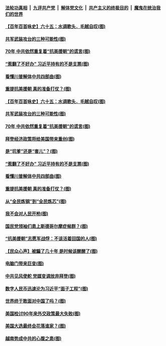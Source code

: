 

####  [法轮功真相](../../../../basic/blob/master/README.md?t=10270431) &nbsp;|&nbsp; [九评共产党](../../../../9ping.md/blob/master/README.md?t=10270431) &nbsp;|&nbsp; [解体党文化](../../../../jtdwh.md/blob/master/README.md?t=10270431)  &nbsp;|&nbsp; [共产主义的终极目的](../../../../gczydzjmd.md/blob/master/README.md?t=10270431) &nbsp;|&nbsp; [魔鬼在统治我们的世界](../../../../mgztzwmdsj.md/blob/master/README.md?t=10270431) 

#### [【百年百首咏史】六十五：水调歌头．毛贼自叹(图)](../pages/p4/950496.md?t=10270431) 

#### [共军武装攻台的三种可能性(图)](../pages/p4/950393.md?t=10270431) 

#### [70年 中共依然重复着“抗美援朝”的谎言(图)](../pages/p4/950392.md?t=10270431) 

#### [“惹翻了不好办” 习近平持有的不是支票(图)](../pages/p4/950348.md?t=10270431) 

#### [看懂川普解体中共四部曲(图)](../pages/p4/950317.md?t=10270431) 

#### [重提抗美援朝 真的准备打仗？(图)](../pages/p4/950308.md?t=10270431) 

#### [【百年百首咏史】六十五：水调歌头．毛贼自叹(图)](../pages/p4/950496.md?t=10270431) 

#### [共军武装攻台的三种可能性(图)](../pages/p4/950393.md?t=10270431) 

#### [70年 中共依然重复着“抗美援朝”的谎言(图)](../pages/p4/950392.md?t=10270431) 

#### [拜登经济政策将给美国带来重创(图)](../pages/p4/950390.md?t=10270431) 

#### [是“坑爹”还是“害儿”？(图)](../pages/p4/950389.md?t=10270431) 

#### [“惹翻了不好办” 习近平持有的不是支票(图)](../pages/p4/950348.md?t=10270431) 

#### [看懂川普解体中共四部曲(图)](../pages/p4/950317.md?t=10270431) 

#### [重提抗美援朝 真的准备打仗？(图)](../pages/p4/950308.md?t=10270431) 

#### [从“全民炼钢”到“全民炼芯”(图)](../pages/p4/950311.md?t=10270431) 

#### [我不会对人民开枪(图)](../pages/p4/950313.md?t=10270431) 

#### [国民党领袖们患上斯德哥尔摩症候群？(图)](../pages/p4/950233.md?t=10270431) 

#### [“抗美援朝”志愿军战俘：不该活着回国的人(图)](../pages/p4/950241.md?t=10270431) 

#### [【民众心声】被騙了几十年 是时候该醒醒了(图)](../pages/p4/949894.md?t=10270431) 

#### [电脑门带来巨变(图)](../pages/p4/950222.md?t=10270431) 

#### [中共见风使舵 党媒变调放弃拜登(图)](../pages/p4/950258.md?t=10270431) 

#### [数字人民币迅速沦为习近平“面子工程”(图)](../pages/p4/950224.md?t=10270431) 

#### [世界终于敢面对中国了吗？(图)](../pages/p4/950191.md?t=10270431) 

#### [美国检讨90年来外交政策最大失败(图)](../pages/p4/950210.md?t=10270431) 

#### [美国大选最终会花落谁家？(图)](../pages/p4/950199.md?t=10270431) 

#### [越南势成中共的心腹之患(图)](../pages/p4/950194.md?t=10270431) 

